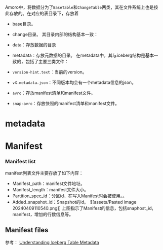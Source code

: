 Amoro中，将数据分为了`BaseTable`和`ChangeTable`两类，其在文件系统上也是按此存放的。在对应的表目录下，存放着
- base目录。
- change目录。
其目录内部的结构基本一致：
- data：存放数据的目录
- metadata：存放元数据的目录。
在metadata中，其与iceberg结构是基本一致的，包括了主要三类文件：

- `version-hint.text`：当前的version。
- `vX.metadata.json`：不同版本均会有一个metadata信息的json。
- `avro`：存放manifest清单和manifest文件。
- `snap-avro`：存放快照的manifest清单和manifest文件。

# metadata

# Manifest
### Manifest list
manifest列表文件主要存放了如下内容：
- Manifest_path：manifest文件地址。
- Manifest_length：manifest文件大小。
- Partition_spec_id：分区id，在写入Manifest时会被使用。。
- Added_snapshot_id：Snapshot的id。
![[assets/Pasted image 20240409110540.png]]
上图指示了Manifest的信息，包括snaphost_id，manifest，增加的行数信息等。

## Manifest files



参考：
[Understanding Iceberg Table Metadata](https://medium.com/snowflake/understanding-iceberg-table-metadata-b1209fbcc7c3)
